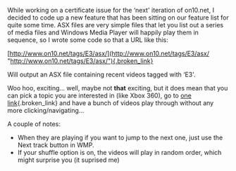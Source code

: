 While working on a certificate issue for the &#8216;next' iteration of on10.net, I decided to code up a new feature that has been sitting on our feature list for quite some time. ASX files are very simple files that let you list out a series of media files and Windows Media Player will happily play them in sequence, so I wrote some code so that a URL like this:

[http://www.on10.net/tags/E3/asx/](http://www.on10.net/tags/E3/asx/ "http://www.on10.net/tags/E3/asx/"){.broken_link}

Will output an ASX file containing recent videos tagged with &#8216;E3'.

Woo hoo, exciting... well, maybe not **that** exciting, but it does mean that you can pick a topic you are interested in (like Xbox 360), go to [one link](http://on10.net/tags/Xbox+360/asx/){.broken_link} and have a bunch of videos play through without any more clicking/navigating... 

A couple of notes:

  * When they are playing if you want to jump to the next one, just use the Next track button in WMP.
  * If your shuffle option is on, the videos will play in random order, which might surprise you (it suprised me)